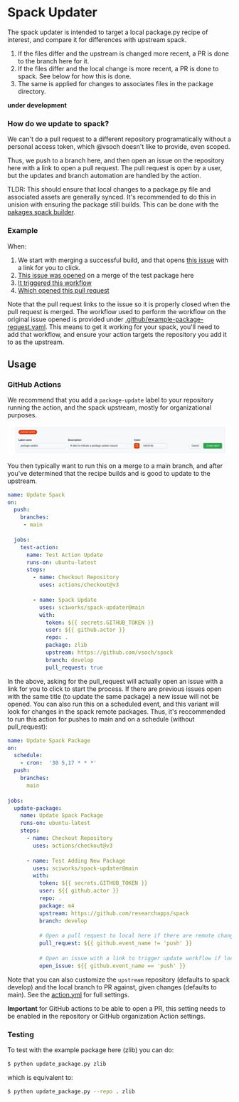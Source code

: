 # Spack Updater

The spack updater is intended to target a local package.py recipe of interest,
and compare it for differences with upstream spack.

1. If the files differ and the upstream is changed more recent, a PR is done to the branch here for it.
2. If the files differ and the local change is more recent, a PR is done to spack. See below for how this is done.
3. The same is applied for changes to associates files in the package directory.

**under development**

### How do we update to spack?

We can't do a pull request to a different repository programatically without a
personal access token, which @vsoch doesn't like to provide, even scoped.

Thus, we push to a branch here, and then open an issue on the repository here with
a link to open a pull request. The pull request is open by a user, but the updates and
branch automation are handled by the action.

TLDR: This should ensure that local changes to a package.py file and associated assets
are generally synced. It's recommended to do this in unision with ensuring the package
still builds. This can be done with the [pakages spack builder](https://syspack.github.io/pakages/).

### Example

When:

 1. We start with merging a successful build, and that opens [this issue](https://github.com/sciworks/spack-updater/issues/19) with a link for you to click.
 2. [This issue was opened](https://github.com/researchapps/spack/issues/2) on a merge of the test package here
 3. [It triggered this workflow](https://github.com/researchapps/spack/runs/7708080894?check_suite_focus=true)
 4. [Which opened this pull request](https://github.com/researchapps/spack/pull/4)

Note that the pull request links to the issue so it is properly closed when the pull request is merged.
The workflow used to perform the workflow on the original issue opened is provided under [.github/example-package-request.yaml](.github/example-package-request.yaml). This means to get it working for your spack,
you'll need to add that workflow, and ensure your action targets the repository you add it to
as the upstream.

## Usage

### GitHub Actions

We recommend that you add a `package-update` label to your repository running the action,
and the spack upstream, mostly for organizational purposes.

![img/label.png](img/label.png)

You then typically want to run this on a merge to a main branch, and after you've determined
that the recipe builds and is good to update to the upstream.

```yaml
name: Update Spack
on:
  push:
    branches:
     - main

  jobs:
    test-action:
      name: Test Action Update
      runs-on: ubuntu-latest
      steps:
        - name: Checkout Repository
          uses: actions/checkout@v3

        - name: Spack Update
          uses: sciworks/spack-updater@main
          with:
            token: ${{ secrets.GITHUB_TOKEN }}
            user: ${{ github.actor }}
            repo: .
            package: zlib
            upstream: https://github.com/vsoch/spack
            branch: develop
            pull_request: true
```

In the above, asking for the pull_request will actually open an issue with
a link for you to click to start the process. If there are previous issues open
with the same title (to update the same package) a new issue will not be opened. 
You can also run this on a scheduled event, and this variant will look for 
changes in the spack remote packages. Thus, it's reccommended to run this action 
for pushes to main and on a schedule (without pull_request):


```yaml
name: Update Spack Package
on:
  schedule:
    - cron:  '30 5,17 * * *'
  push:
    branches:
      main

jobs:
  update-package:
    name: Update Spack Package
    runs-on: ubuntu-latest
    steps:
      - name: Checkout Repository
        uses: actions/checkout@v3

      - name: Test Adding New Package
        uses: sciworks/spack-updater@main
        with:
          token: ${{ secrets.GITHUB_TOKEN }}
          user: ${{ github.actor }}
          repo: .
          package: m4
          upstream: https://github.com/researchapps/spack
          branch: develop

          # Open a pull request to local here if there are remote changes
          pull_request: ${{ github.event_name != 'push' }} 

          # Open an issue with a link to trigger update workflow if local changes
          open_issue: ${{ github.event_name == 'push' }} 
```

Note that you can also customize the `upstream` repository (defaults to spack develop)
and the local branch to PR against, given changes (defaults to main). See the [action.yml](action.yml)
for full settings.

**Important** for GitHub actions to be able to open a PR, this setting needs
to be enabled in the repository or GitHub organization Action settings.

### Testing

To test with the example package here (zlib) you can do:

```bash
$ python update_package.py zlib
```

which is equivalent to:

```bash
$ python update_package.py --repo . zlib
```
